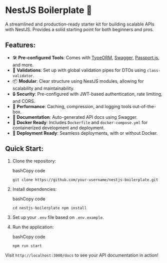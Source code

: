 # NestJS Boilerplate 🚀

A streamlined and production-ready starter kit for building scalable APIs with NestJS. Provides a solid starting point for both beginners and pros.

## Features:

-   🛠 **Pre-configured Tools**: Comes with [TypeORM](https://typeorm.io/), [Swagger](https://swagger.io/), [Passport.js](http://www.passportjs.org/), and more.
-   🚦 **Validations**: Set up with global validation pipes for DTOs using `class-validator`.
-   📦 **Modular**: Clear structure using NestJS modules, allowing for scalability and maintainability.
-   🔒 **Security**: Pre-configured with JWT-based authentication, rate limiting, and CORS.
-   🚀 **Performance**: Caching, compression, and logging tools out-of-the-box.
-   📖 **Documentation**: Auto-generated API docs using Swagger.
-   🐳 **Docker Ready**: Includes `Dockerfile` and `docker-compose.yml` for containerized development and deployment.
-   🚢 **Deployment Ready**: Seamless deployments, with or without Docker.

## Quick Start:

1.  Clone the repository:
    
    bashCopy code
    
    `git clone https://github.com/your-username/nestjs-boilerplate.git` 
    
2.  Install dependencies:
    
    bashCopy code
    
    `cd nestjs-boilerplate
    npm install` 
    
3.  Set up your `.env` file based on `.env.example`.
    
4.  Run the application:
    
    bashCopy code
    
    `npm run start` 
    

Visit `http://localhost:3000/docs` to see your API documentation in action!

